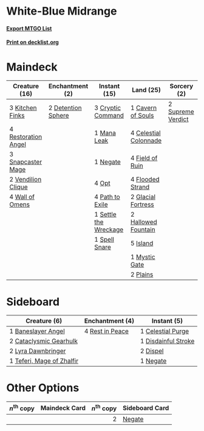 # White-Blue Midrange

#### [Export MTGO List](../collection/White-Blue%20Midrange/White-Blue%20Midrange.txt)
#### [Print on decklist.org](http://decklist.org/?deckmain=1%09Cavern%20of%20Souls%0A4%09Celestial%20Colonnade%0A3%09Cryptic%20Command%0A2%09Detention%20Sphere%0A4%09Field%20of%20Ruin%0A4%09Flooded%20Strand%0A2%09Glacial%20Fortress%0A2%09Hallowed%20Fountain%0A5%09Island%0A3%09Kitchen%20Finks%0A1%09Mana%20Leak%0A1%09Mystic%20Gate%0A1%09Negate%0A4%09Opt%0A4%09Path%20to%20Exile%0A2%09Plains%0A4%09Restoration%20Angel%0A1%09Settle%20the%20Wreckage%0A3%09Snapcaster%20Mage%0A1%09Spell%20Snare%0A2%09Supreme%20Verdict%0A2%09Vendilion%20Clique%0A4%09Wall%20of%20Omens&deckside=1%09Baneslayer%20Angel%0A2%09Cataclysmic%20Gearhulk%0A1%09Celestial%20Purge%0A1%09Disdainful%20Stroke%0A2%09Dispel%0A2%09Lyra%20Dawnbringer%0A1%09Negate%0A4%09Rest%20in%20Peace%0A1%09Teferi,%20Mage%20of%20Zhalfir)
# Maindeck

|                                        Creature (16)                                         |                                       Enchantment (2)                                       |                                          Instant (15)                                          |                                           Land (25)                                            |                                        Sorcery (2)                                         |
|----------------------------------------------------------------------------------------------|---------------------------------------------------------------------------------------------|------------------------------------------------------------------------------------------------|------------------------------------------------------------------------------------------------|--------------------------------------------------------------------------------------------|
|3 [Kitchen Finks](http://gatherer.wizards.com/Pages/Card/Details.aspx?multiverseid=370458)    |2 [Detention Sphere](http://gatherer.wizards.com/Pages/Card/Details.aspx?multiverseid=270356)|3 [Cryptic Command](http://gatherer.wizards.com/Pages/Card/Details.aspx?multiverseid=370439)    |1 [Cavern of Souls](http://gatherer.wizards.com/Pages/Card/Details.aspx?multiverseid=426057)    |2 [Supreme Verdict](http://gatherer.wizards.com/Pages/Card/Details.aspx?multiverseid=438776)|
|4 [Restoration Angel](http://gatherer.wizards.com/Pages/Card/Details.aspx?multiverseid=425845)|                                                                                             |1 [Mana Leak](http://gatherer.wizards.com/Pages/Card/Details.aspx?multiverseid=397773)          |4 [Celestial Colonnade](http://gatherer.wizards.com/Pages/Card/Details.aspx?multiverseid=177545)|                                                                                            |
|3 [Snapcaster Mage](http://gatherer.wizards.com/Pages/Card/Details.aspx?multiverseid=425875)  |                                                                                             |1 [Negate](http://gatherer.wizards.com/Pages/Card/Details.aspx?multiverseid=447135)             |4 [Field of Ruin](http://gatherer.wizards.com/Pages/Card/Details.aspx?multiverseid=435415)      |                                                                                            |
|2 [Vendilion Clique](http://gatherer.wizards.com/Pages/Card/Details.aspx?multiverseid=370390) |                                                                                             |4 [Opt](http://gatherer.wizards.com/Pages/Card/Details.aspx?multiverseid=435217)                |4 [Flooded Strand](http://gatherer.wizards.com/Pages/Card/Details.aspx?multiverseid=405098)     |                                                                                            |
|4 [Wall of Omens](http://gatherer.wizards.com/Pages/Card/Details.aspx?multiverseid=413576)    |                                                                                             |4 [Path to Exile](http://gatherer.wizards.com/Pages/Card/Details.aspx?multiverseid=370408)      |2 [Glacial Fortress](http://gatherer.wizards.com/Pages/Card/Details.aspx?multiverseid=435416)   |                                                                                            |
|                                                                                              |                                                                                             |1 [Settle the Wreckage](http://gatherer.wizards.com/Pages/Card/Details.aspx?multiverseid=435186)|2 [Hallowed Fountain](http://gatherer.wizards.com/Pages/Card/Details.aspx?multiverseid=405100)  |                                                                                            |
|                                                                                              |                                                                                             |1 [Spell Snare](http://gatherer.wizards.com/Pages/Card/Details.aspx?multiverseid=370447)        |5 [Island](http://gatherer.wizards.com/Pages/Card/Details.aspx?multiverseid=439602)             |                                                                                            |
|                                                                                              |                                                                                             |                                                                                                |1 [Mystic Gate](http://gatherer.wizards.com/Pages/Card/Details.aspx?multiverseid=409557)        |                                                                                            |
|                                                                                              |                                                                                             |                                                                                                |2 [Plains](http://gatherer.wizards.com/Pages/Card/Details.aspx?multiverseid=439601)             |                                                                                            |


# Sideboard

|                                            Creature (6)                                            |                                     Enchantment (4)                                      |                                         Instant (5)                                          |
|----------------------------------------------------------------------------------------------------|------------------------------------------------------------------------------------------|----------------------------------------------------------------------------------------------|
|1 [Baneslayer Angel](http://gatherer.wizards.com/Pages/Card/Details.aspx?multiverseid=401633)       |4 [Rest in Peace](http://gatherer.wizards.com/Pages/Card/Details.aspx?multiverseid=442021)|1 [Celestial Purge](http://gatherer.wizards.com/Pages/Card/Details.aspx?multiverseid=397699)  |
|2 [Cataclysmic Gearhulk](http://gatherer.wizards.com/Pages/Card/Details.aspx?multiverseid=420588)   |                                                                                          |1 [Disdainful Stroke](http://gatherer.wizards.com/Pages/Card/Details.aspx?multiverseid=446776)|
|2 [Lyra Dawnbringer](http://gatherer.wizards.com/Pages/Card/Details.aspx?multiverseid=442914)       |                                                                                          |2 [Dispel](http://gatherer.wizards.com/Pages/Card/Details.aspx?multiverseid=201562)           |
|1 [Teferi, Mage of Zhalfir](http://gatherer.wizards.com/Pages/Card/Details.aspx?multiverseid=438641)|                                                                                          |1 [Negate](http://gatherer.wizards.com/Pages/Card/Details.aspx?multiverseid=447135)           |


# Other Options

|*n*<sup>th</sup> copy|Maindeck Card|*n*<sup>th</sup> copy|                                 Sideboard Card                                  |
|---------------------|-------------|--------------------:|---------------------------------------------------------------------------------|
|                     |             |                    2|[Negate](http://gatherer.wizards.com/Pages/Card/Details.aspx?multiverseid=447135)|

